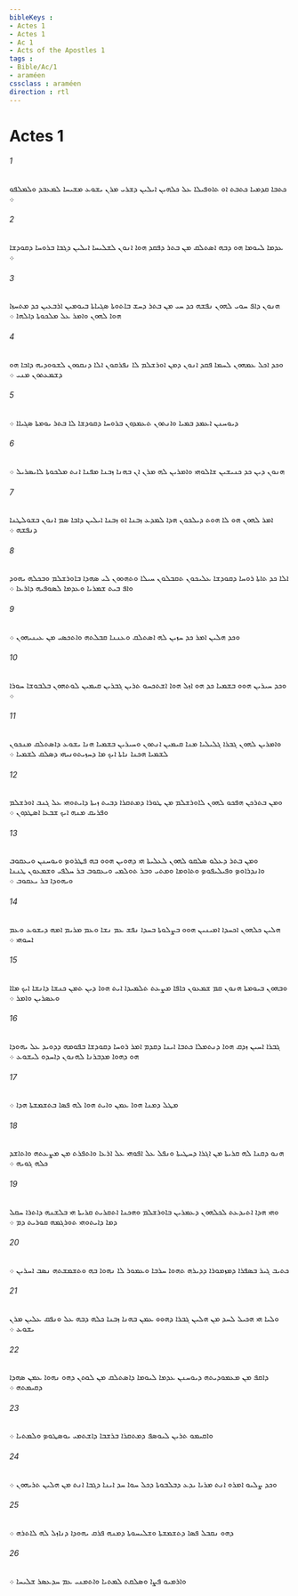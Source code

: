 ```yaml
---
bibleKeys : 
- Actes 1
- Actes 1
- Ac 1
- Acts of the Apostles 1
tags : 
- Bible/Ac/1
- araméen
cssclass : araméen
direction : rtl
---
```


# Actes 1

###### 1
ܟܬܒܐ ܩܕܡܝܐ ܟܬܒܬ ܐܘ ܬܐܘܦܝܠܐ ܥܠ ܟܠܗܝܢ ܐܝܠܝܢ ܕܫܪܝ ܡܪܢ ܝܫܘܥ ܡܫܝܚܐ ܠܡܥܒܕ ܘܠܡܠܦܘ ܀
###### 2
ܥܕܡܐ ܠܝܘܡܐ ܗܘ ܕܒܗ ܐܤܬܠܩ ܡܢ ܒܬܪ ܕܦܩܕ ܗܘܐ ܐܢܘܢ ܠܫܠܝܚܐ ܐܝܠܝܢ ܕܓܒܐ ܒܪܘܚܐ ܕܩܘܕܫܐ ܀
###### 3
ܗܢܘܢ ܕܐܦ ܚܘܝ ܠܗܘܢ ܢܦܫܗ ܟܕ ܚܝ ܡܢ ܒܬܪ ܕܚܫ ܒܐܬܘܬܐ ܤܓܝܐܬܐ ܒܝܘܡܝܢ ܐܪܒܥܝܢ ܟܕ ܡܬܚܙܐ ܗܘܐ ܠܗܘܢ ܘܐܡܪ ܥܠ ܡܠܟܘܬܐ ܕܐܠܗܐ ܀
###### 4
ܘܟܕ ܐܟܠ ܥܡܗܘܢ ܠܚܡܐ ܦܩܕ ܐܢܘܢ ܕܡܢ ܐܘܪܫܠܡ ܠܐ ܢܦܪܩܘܢ ܐܠܐ ܕܢܩܘܘܢ ܠܫܘܘܕܝܗ ܕܐܒܐ ܗܘ ܕܫܡܥܬܘܢ ܡܢܝ ܀
###### 5
ܕܝܘܚܢܢ ܐܥܡܕ ܒܡܝܐ ܘܐܢܬܘܢ ܬܥܡܕܘܢ ܒܪܘܚܐ ܕܩܘܕܫܐ ܠܐ ܒܬܪ ܝܘܡܬܐ ܤܓܝܐܐ ܀
###### 6
ܗܢܘܢ ܕܝܢ ܟܕ ܟܢܝܫܝܢ ܫܐܠܘܗܝ ܘܐܡܪܝܢ ܠܗ ܡܪܢ ܐܢ ܒܗܢܐ ܙܒܢܐ ܡܦܢܐ ܐܢܬ ܡܠܟܘܬܐ ܠܐܝܤܪܝܠ ܀
###### 7
ܐܡܪ ܠܗܘܢ ܗܘ ܠܐ ܗܘܬ ܕܝܠܟܘܢ ܗܕܐ ܠܡܕܥ ܙܒܢܐ ܐܘ ܙܒܢܐ ܐܝܠܝܢ ܕܐܒܐ ܤܡ ܐܢܘܢ ܒܫܘܠܛܢܐ ܕܢܦܫܗ ܀
###### 8
ܐܠܐ ܟܕ ܬܐܬܐ ܪܘܚܐ ܕܩܘܕܫܐ ܥܠܝܟܘܢ ܬܩܒܠܘܢ ܚܝܠܐ ܘܬܗܘܘܢ ܠܝ ܤܗܕܐ ܒܐܘܪܫܠܡ ܘܒܟܠܗ ܝܗܘܕ ܘܐܦ ܒܝܬ ܫܡܪܝܐ ܘܥܕܡܐ ܠܤܘܦܝܗ ܕܐܪܥܐ ܀
###### 9
ܘܟܕ ܗܠܝܢ ܐܡܪ ܟܕ ܚܙܝܢ ܠܗ ܐܤܬܠܩ ܘܥܢܢܐ ܩܒܠܬܗ ܘܐܬܟܤܝ ܡܢ ܥܝܢܝܗܘܢ ܀
###### 10
ܘܟܕ ܚܝܪܝܢ ܗܘܘ ܒܫܡܝܐ ܟܕ ܗܘ ܐܙܠ ܗܘܐ ܐܫܬܟܚܘ ܬܪܝܢ ܓܒܪܝܢ ܩܝܡܝܢ ܠܘܬܗܘܢ ܒܠܒܘܫܐ ܚܘܪܐ ܀
###### 11
ܘܐܡܪܝܢ ܠܗܘܢ ܓܒܪܐ ܓܠܝܠܝܐ ܡܢܐ ܩܝܡܝܢ ܐܢܬܘܢ ܘܚܝܪܝܢ ܒܫܡܝܐ ܗܢܐ ܝܫܘܥ ܕܐܤܬܠܩ ܡܢܟܘܢ ܠܫܡܝܐ ܗܟܢܐ ܢܐܬܐ ܐܝܟ ܡܐ ܕܚܙܝܬܘܢܝܗܝ ܕܤܠܩ ܠܫܡܝܐ ܀
###### 12
ܘܡܢ ܒܬܪܟܢ ܗܦܟܘ ܠܗܘܢ ܠܐܘܪܫܠܡ ܡܢ ܛܘܪܐ ܕܡܬܩܪܐ ܕܒܝܬ ܙܝܬܐ ܕܐܝܬܘܗܝ ܥܠ ܓܢܒ ܐܘܪܫܠܡ ܘܦܪܝܩ ܡܢܗ ܐܝܟ ܫܒܥܐ ܐܤܛܕܘܢ ܀
###### 13
ܘܡܢ ܒܬܪ ܕܥܠܘ ܤܠܩܘ ܠܗܘܢ ܠܥܠܝܬܐ ܗܝ ܕܗܘܝܢ ܗܘܘ ܒܗ ܦܛܪܘܤ ܘܝܘܚܢܢ ܘܝܥܩܘܒ ܘܐܢܕܪܐܘܤ ܘܦܝܠܝܦܘܤ ܘܬܐܘܡܐ ܘܡܬܝ ܘܒܪ ܬܘܠܡܝ ܘܝܥܩܘܒ ܒܪ ܚܠܦܝ ܘܫܡܥܘܢ ܛܢܢܐ ܘܝܗܘܕܐ ܒܪ ܝܥܩܘܒ ܀
###### 14
ܗܠܝܢ ܟܠܗܘܢ ܐܟܚܕܐ ܐܡܝܢܝܢ ܗܘܘ ܒܨܠܘܬܐ ܒܚܕܐ ܢܦܫ ܥܡ ܢܫܐ ܘܥܡ ܡܪܝܡ ܐܡܗ ܕܝܫܘܥ ܘܥܡ ܐܚܘܗܝ ܀
###### 15
ܘܒܗܘܢ ܒܝܘܡܬܐ ܗܢܘܢ ܩܡ ܫܡܥܘܢ ܟܐܦܐ ܡܨܥܬ ܬܠܡܝܕܐ ܐܝܬ ܗܘܐ ܕܝܢ ܬܡܢ ܟܢܫܐ ܕܐܢܫܐ ܐܝܟ ܡܐܐ ܘܥܤܪܝܢ ܘܐܡܪ ܀
###### 16
ܓܒܪܐ ܐܚܝܢ ܙܕܩ ܗܘܐ ܕܢܬܡܠܐ ܟܬܒܐ ܐܝܢܐ ܕܩܕܡ ܐܡܪ ܪܘܚܐ ܕܩܘܕܫܐ ܒܦܘܡܗ ܕܕܘܝܕ ܥܠ ܝܗܘܕܐ ܗܘ ܕܗܘܐ ܡܕܒܪܢܐ ܠܗܢܘܢ ܕܐܚܕܘ ܠܝܫܘܥ ܀
###### 17
ܡܛܠ ܕܡܢܐ ܗܘܐ ܥܡܢ ܘܐܝܬ ܗܘܐ ܠܗ ܦܤܐ ܒܬܫܡܫܬܐ ܗܕܐ ܀
###### 18
ܗܢܘ ܕܩܢܐ ܠܗ ܩܪܝܬܐ ܡܢ ܐܓܪܐ ܕܚܛܝܬܐ ܘܢܦܠ ܥܠ ܐܦܘܗܝ ܥܠ ܐܪܥܐ ܘܐܬܦܪܬ ܡܢ ܡܨܥܬܗ ܘܐܬܐܫܕ ܟܠܗ ܓܘܝܗ ܀
###### 19
ܘܗܝ ܗܕܐ ܐܬܝܕܥܬ ܠܟܠܗܘܢ ܕܥܡܪܝܢ ܒܐܘܪܫܠܡ ܘܗܟܢܐ ܐܬܩܪܝܬ ܩܪܝܬܐ ܗܝ ܒܠܫܢܗ ܕܐܬܪܐ ܚܩܠ ܕܡܐ ܕܐܝܬܘܗܝ ܬܘܪܓܡܗ ܩܘܪܝܬ ܕܡ ܀
###### 20
ܟܬܝܒ ܓܝܪ ܒܤܦܪܐ ܕܡܙܡܘܪܐ ܕܕܝܪܗ ܬܗܘܐ ܚܪܒܐ ܘܥܡܘܪ ܠܐ ܢܗܘܐ ܒܗ ܘܬܫܡܫܬܗ ܢܤܒ ܐܚܪܝܢ ܀
###### 21
ܘܠܝܐ ܗܝ ܗܟܝܠ ܠܚܕ ܡܢ ܗܠܝܢ ܓܒܪܐ ܕܗܘܘ ܥܡܢ ܒܗܢܐ ܙܒܢܐ ܟܠܗ ܕܒܗ ܥܠ ܘܢܦܩ ܥܠܝܢ ܡܪܢ ܝܫܘܥ ܀
###### 22
ܕܐܩܦ ܡܢ ܡܥܡܘܕܝܬܗ ܕܝܘܚܢܢ ܥܕܡܐ ܠܝܘܡܐ ܕܐܤܬܠܩ ܡܢ ܠܘܬܢ ܕܗܘ ܢܗܘܐ ܥܡܢ ܤܗܕܐ ܕܩܝܡܬܗ ܀
###### 23
ܘܐܩܝܡܘ ܬܪܝܢ ܠܝܘܤܦ ܕܡܬܩܪܐ ܒܪܫܒܐ ܕܐܫܬܡܝ ܝܘܤܛܘܤ ܘܠܡܬܝܐ ܀
###### 24
ܘܟܕ ܨܠܝܘ ܐܡܪܘ ܐܢܬ ܡܪܝܐ ܝܕܥ ܕܒܠܒܘܬܐ ܕܟܠ ܚܘܐ ܚܕ ܐܝܢܐ ܕܓܒܐ ܐܢܬ ܡܢ ܗܠܝܢ ܬܪܝܗܘܢ ܀
###### 25
ܕܗܘ ܢܩܒܠ ܦܤܐ ܕܬܫܡܫܬܐ ܘܫܠܝܚܘܬܐ ܕܡܢܗ ܦܪܩ ܝܗܘܕܐ ܕܢܐܙܠ ܠܗ ܠܐܬܪܗ ܀
###### 26
ܘܐܪܡܝܘ ܦܨܐ ܘܤܠܩܬ ܠܡܬܝܐ ܘܐܬܡܢܝ ܥܡ ܚܕܥܤܪ ܫܠܝܚܐ ܀

